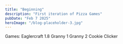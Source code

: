 ```yaml
---
title: "Beginning"
description: "First iteration of Pizza Games"
pubDate: "Feb 7 2025"
heroImage: "/blog-placeholder-3.jpg"
---
```


Games:
Eaglercraft 1.8
Granny 1
Granny 2
Cookie Clicker
